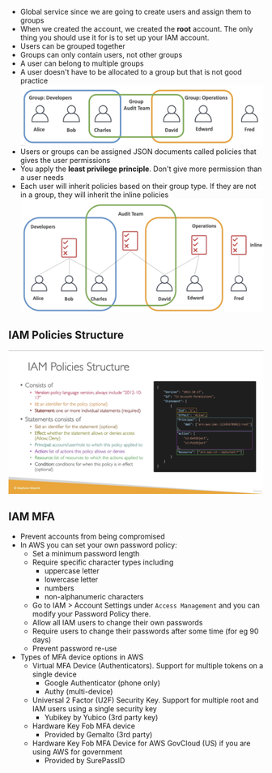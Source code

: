 - Global service since we are going to create users and assign them to groups
- When we created the account, we created the **root** account. The only thing you should use it for is to set up your IAM account.
- Users can be grouped together
- Groups can only contain users, not other groups
- A user can belong to multiple groups
- A user doesn't have to be allocated to a group but that is not good practice
![Example of groups](Images/IAM_groups.png)
- Users or groups can be assigned JSON documents called policies that gives the user permissions 
- You apply the **least privilege principle**. Don't give more permission than a user needs
- Each user will inherit policies based on their group type. If they are not in a group, they will inherit the inline policies
![Example of group policies](Images/IAM_group_policy.png)

## IAM Policies Structure
![IAM Policies Structure](Images/IAM_Policies_Structure.png)

## IAM MFA
- Prevent accounts from being compromised
- In AWS you can set your own password policy:
  - Set a minimum password length
  - Require specific character types including
    - uppercase letter
    - lowercase letter
    - numbers
    - non-alphanumeric characters
  - Go to IAM > Account Settings under `Access Management` and you can modify your Password Policy there.
  - Allow all IAM users to change their own passwords
  - Require users to change their passwords after some time (for eg 90 days)
  - Prevent password re-use
- Types of MFA device options in AWS
  - Virtual MFA Device (Authenticators). Support for multiple tokens on a single device
    - Google Authenticator (phone only)
    - Authy (multi-device)
  - Universal 2 Factor (U2F) Security Key. Support for multiple root and IAM users using a single security key
    - Yubikey by Yubico (3rd party key)
  - Hardware Key Fob MFA device
    - Provided by Gemalto (3rd party)
  - Hardware Key Fob MFA Device for AWS GovCloud (US) if you are using AWS for government
    - Provided by SurePassID